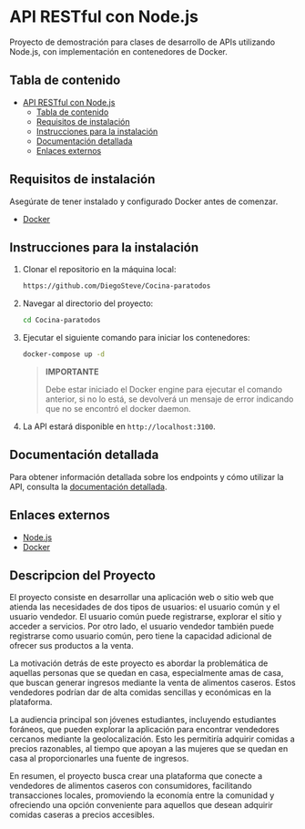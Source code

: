 # API RESTful con Node.js

Proyecto de demostración para clases de desarrollo de APIs utilizando Node.js,
con implementación en contenedores de Docker.

## Tabla de contenido

- [API RESTful con Node.js](#api-restful-con-nodejs)
  - [Tabla de contenido](#tabla-de-contenido)
  - [Requisitos de instalación](#requisitos-de-instalación)
  - [Instrucciones para la instalación](#instrucciones-para-la-instalación)
  - [Documentación detallada](#documentación-detallada)
  - [Enlaces externos](#enlaces-externos)

## Requisitos de instalación

Asegúrate de tener instalado y configurado Docker antes de comenzar.

- [Docker](https://www.docker.com)

## Instrucciones para la instalación

1. Clonar el repositorio en la máquina local:
   
   ```sh
   https://github.com/DiegoSteve/Cocina-paratodos
   ```

2. Navegar al directorio del proyecto:
   
   ```sh
   cd Cocina-paratodos
   ```

3. Ejecutar el siguiente comando para iniciar los contenedores:

    ```sh
    docker-compose up -d
    ```

    > **IMPORTANTE**
    >
    > Debe estar iniciado el Docker engine para ejecutar el comando anterior,
    > si no lo está, se devolverá un mensaje de error indicando que no se
    > encontró el docker daemon.

4. La API estará disponible en `http://localhost:3100`.

## Documentación detallada

Para obtener información detallada sobre los endpoints y cómo utilizar la API,
consulta la [documentación detallada](./docs/README.md).

## Enlaces externos

- [Node.js](https://www.nodejs.org)
- [Docker](https://www.docker.com)

## Descripcion del Proyecto

El proyecto consiste en desarrollar una aplicación web o sitio web que atienda las necesidades de dos tipos de usuarios: el usuario común y el usuario vendedor. El usuario común puede registrarse, explorar el sitio y acceder a servicios. Por otro lado, el usuario vendedor también puede registrarse como usuario común, pero tiene la capacidad adicional de ofrecer sus productos a la venta.

La motivación detrás de este proyecto es abordar la problemática de aquellas personas que se quedan en casa, especialmente amas de casa, que buscan generar ingresos mediante la venta de alimentos caseros. Estos vendedores podrían dar de alta comidas sencillas y económicas en la plataforma.

La audiencia principal son jóvenes estudiantes, incluyendo estudiantes foráneos, que pueden explorar la aplicación para encontrar vendedores cercanos mediante la geolocalización. Esto les permitiría adquirir comidas a precios razonables, al tiempo que apoyan a las mujeres que se quedan en casa al proporcionarles una fuente de ingresos.

En resumen, el proyecto busca crear una plataforma que conecte a vendedores de alimentos caseros con consumidores, facilitando transacciones locales, promoviendo la economía entre la comunidad y ofreciendo una opción conveniente para aquellos que desean adquirir comidas caseras a precios accesibles.